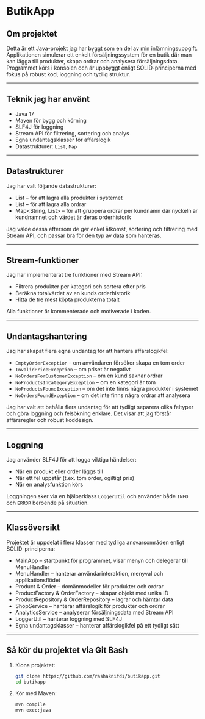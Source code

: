 # ButikApp 

## Om projektet
Detta är ett Java-projekt jag har byggt som en del av min inlämningsuppgift. 
Applikationen simulerar ett enkelt försäljningssystem för en butik där man kan lägga till produkter, skapa ordrar och analysera försäljningsdata. 
Programmet körs i konsolen och är uppbyggt enligt SOLID-principerna med fokus på robust kod, loggning och tydlig struktur.

---

## Teknik jag har använt
- Java 17
- Maven för bygg och körning
- SLF4J för loggning
- Stream API för filtrering, sortering och analys
- Egna undantagsklasser för affärslogik
- Datastrukturer: `List`, `Map`

---

## Datastrukturer
Jag har valt följande datastrukturer:

- List<Product> – för att lagra alla produkter i systemet
- List<Order> – för att lagra alla ordrar
- Map<String, List<Order>> – för att gruppera ordrar per kundnamn där nyckeln är kundnamnet och värdet är
  deras orderhistorik

Jag valde dessa eftersom de ger enkel åtkomst, sortering och filtrering med Stream API, och passar bra för den typ av data som hanteras.

---

## Stream-funktioner
Jag har implementerat tre funktioner med Stream API:

- Filtrera produkter per kategori och sortera efter pris
- Beräkna totalvärdet av en kunds orderhistorik
- Hitta de tre mest köpta produkterna totalt

Alla funktioner är kommenterade och motiverade i koden.

---

## Undantagshantering
Jag har skapat flera egna undantag för att hantera affärslogikfel:

- `EmptyOrderException` – om användaren försöker skapa en tom order
- `InvalidPriceException` – om priset är negativt
- `NoOrdersForCustomerException` – om en kund saknar ordrar
- `NoProductsInCategoryException` – om en kategori är tom
- `NoProductsFoundException` – om det inte finns några produkter i systemet
- `NoOrdersFoundException` – om det inte finns några ordrar att analysera

Jag har valt att behålla flera undantag för att tydligt separera olika feltyper och göra loggning och felsökning enklare. Det visar att jag förstår affärsregler och robust koddesign.

---

## Loggning
Jag använder SLF4J för att logga viktiga händelser:

- När en produkt eller order läggs till
- När ett fel uppstår (t.ex. tom order, ogiltigt pris)
- När en analysfunktion körs

Loggningen sker via en hjälparklass `LoggerUtil` och använder både `INFO` och `ERROR` beroende på situation.

---

## Klassöversikt
Projektet är uppdelat i flera klasser med tydliga ansvarsområden enligt SOLID-principerna:

- MainApp – startpunkt för programmet, visar menyn och delegerar till MenuHandler
- MenuHandler – hanterar användarinteraktion, menyval och applikationsflödet
- Product & Order – domänmodeller för produkter och ordrar
- ProductFactory & OrderFactory – skapar objekt med unika ID
- ProductRepository & OrderRepository – lagrar och hämtar data
- ShopService – hanterar affärslogik för produkter och ordrar
- AnalyticsService – analyserar försäljningsdata med Stream API
- LoggerUtil – hanterar loggning med SLF4J
- Egna undantagsklasser – hanterar affärslogikfel på ett tydligt sätt

---
## Så kör du projektet via Git Bash

1. Klona projektet:
   ```bash
   git clone https://github.com/rashaknifdi/butikapp.git
   cd butikapp
2. Kör med Maven:
   ```bash
   mvn compile
   mvn exec:java



